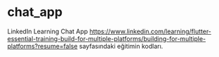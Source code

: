 # chat_app

LinkedIn Learning Chat App
https://www.linkedin.com/learning/flutter-essential-training-build-for-multiple-platforms/building-for-multiple-platforms?resume=false
sayfasındaki eğitimin kodları.
